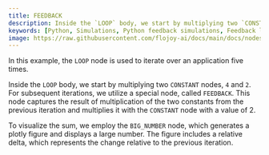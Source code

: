 ```yaml
---
title: FEEDBACK
description: Inside the `LOOP` body, we start by multiplying two `CONSTANT` nodes, 4 and 2, together. For subsequent iterations, we utilize the FEEDBACK node. This node captures the result of multiplication of the two constants from the previous iteration and multiplies it with a CONSTANT node with a value of 2. To visualize the sum, we employ the BIG_NUMBER node, which generates a plotly figure displaying a large number.
keywords: [Python, Simulations, Python feedback simulations, Feedback loop, Feedback systems in Python, Flojoy generator nodes, Python simulation tools, Feedback modeling examples, Dynamic feedback simulations, Python simulation, Feedback loop generation, Python simulation techniques, Dynamic system modeling in Python]
image: https://raw.githubusercontent.com/flojoy-ai/docs/main/docs/nodes/GENERATORS/SIMULATIONS/FEEDBACK/examples/EX1/output.jpeg
---
```


In this example, the `LOOP` node is used to iterate over an application five times.

Inside the `LOOP` body, we start by multiplying two `CONSTANT` nodes, `4` and `2`. For subsequent iterations, we utilize a special node, called `FEEDBACK`. This node captures the result of multiplication of the two constants from the previous iteration and multiplies it with the `CONSTANT` node with a value of 2.

To visualize the sum, we employ the `BIG_NUMBER` node, which generates a plotly figure and displays a large number. The figure includes a relative delta, which represents the change relative to the previous iteration.